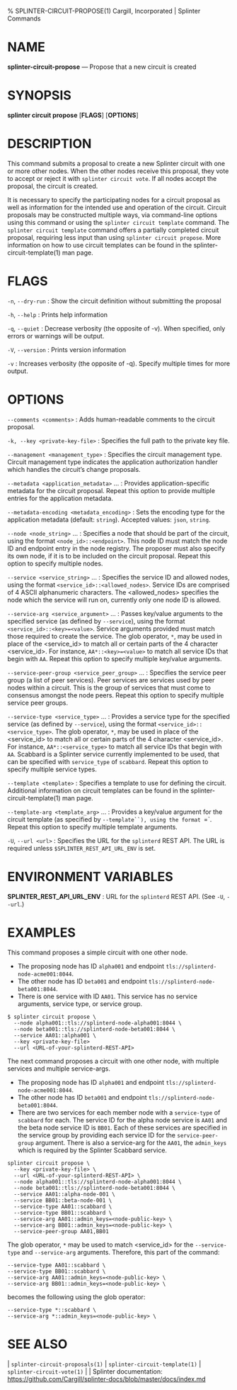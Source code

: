 % SPLINTER-CIRCUIT-PROPOSE(1) Cargill, Incorporated | Splinter Commands

NAME
====

**splinter-circuit-propose** — Propose that a new circuit is created

SYNOPSIS
========
**splinter circuit propose** \[**FLAGS**\] \[**OPTIONS**\]

DESCRIPTION
===========
This command submits a proposal to create a new Splinter circuit with one or more
other nodes. When the other nodes receive this proposal, they vote to accept or
reject it with `splinter circuit vote`. If all nodes accept the proposal, the
circuit is created.

It is necessary to specify the participating nodes for a circuit proposal as well
as information for the intended use and operation of the circuit. Circuit proposals
may be constructed multiple ways, via command-line options using this command or
using the `splinter circuit template` command. The `splinter circuit template`
command offers a partially completed circuit proposal, requiring less input than
using `splinter circuit propose`. More information on how to use circuit templates
can be found in the splinter-circuit-template(1) man page.

FLAGS
=====
`-n`, `--dry-run`
: Show the circuit definition without submitting the proposal

`-h`, `--help`
: Prints help information

`-q`, `--quiet`
: Decrease verbosity (the opposite of -v). When specified, only errors or
  warnings will be output.

`-V`, `--version`
: Prints version information

`-v`
: Increases verbosity (the opposite of -q). Specify multiple times for more
  output.

OPTIONS
=======
`--comments <comments>`
: Adds human-readable comments to the circuit proposal.

`-k, --key <private-key-file>`
: Specifies the full path to the private key file.

`--management <management_type>`
: Specifies the circuit management type. Circuit management type indicates the
  application authorization handler which handles the circuit’s change proposals.

`--metadata <application_metadata>` ...
: Provides application-specific metadata for the circuit proposal. Repeat this
  option to provide multiple entries for the application metadata.

`--metadata-encoding <metadata_encoding>`
: Sets the encoding type for the application metadata (default: `string`).
  Accepted values: `json`, `string`.

`--node <node_string>` ...
: Specifies a node that should be part of the circuit, using the format
  `<node_id>::<endpoint>`. This node ID must match the node ID and endpoint entry
  in the node registry. The proposer must also specify its own node, if it is to
  be included on the circuit proposal. Repeat this option to specify multiple
  nodes.

`--service <service_string>` ...
: Specifies the service ID and allowed nodes, using the format
  `<service_id>::<allowed_nodes>`. Service IDs are comprised of 4 ASCII alphanumeric
  characters. The <allowed_nodes> specifies the node which the service will run
  on, currently only one node ID is allowed.

`--service-arg <service_argument>` ...
: Passes key/value arguments to the specified service (as defined by
  `--service`), using the format `<service_id>::<key>=<value>`. Service arguments
  provided must match those required to create the service. The glob operator,
  `*`, may be used in place of the <service_id> to match all or certain parts
  of the 4 character <service_id>. For instance, `AA*::<key>=<value>` to match
  all service IDs that begin with `AA`. Repeat this option to specify multiple
  key/value arguments.

`--service-peer-group <service_peer_group>` ...
: Specifies the service peer group (a list of peer services). Peer services are
  services used by peer nodes within a circuit. This is the group of services
  that must come to consensus amongst the node peers. Repeat this option to
  specify multiple service peer groups.

`--service-type <service_type>` ...
: Provides a service type for the specified service (as defined by
  `--service`), using the format `<service_id>::<service_type>`. The glob operator,
  `*`, may be used in place of the <service_id> to match all or certain parts
  of the 4 character <service_id>. For instance, `AA*::<service_type>` to match
  all service IDs that begin with `AA`. Scabbard is a  Splinter service currently
  implemented to be used, that can be specified with `service_type` of `scabbard`.
  Repeat this option to specify multiple service types.

`--template <template>`
: Specifies a template to use for defining the circuit. Additional information
  on circuit templates can be found in the splinter-circuit-template(1) man page.

`--template-arg <template_arg>` ...
: Provides a key/value argument for the circuit template (as specified by
  `--template``), using the format `<key>=<value>`. Repeat this option to
  specify multiple template arguments.

`-U`, `--url <url>`
: Specifies the URL for the `splinterd` REST API. The URL is required unless
  `$SPLINTER_REST_API_URL_ENV` is set.

ENVIRONMENT VARIABLES
=====================
**SPLINTER_REST_API_URL_ENV**
: URL for the `splinterd` REST API. (See `-U`, `--url`.)

EXAMPLES
========
This command proposes a simple circuit with one other node.

* The proposing node has ID `alpha001` and endpoint `tls://splinterd-node-acme001:8044`.
* The other node has ID `beta001` and endpoint `tls://splinterd-node-beta001:8044`.
* There is one service with ID `AA01`. This service has no service
  arguments, service type, or service group.

```
$ splinter circuit propose \
  --node alpha001::tls://splinterd-node-alpha001:8044 \
  --node beta001::tls://splinterd-node-beta001:8044 \
  --service AA01::alpha001 \
  --key <private-key-file>
  --url <URL-of-your-splinterd-REST-API>
```

The next command proposes a circuit with one other node, with multiple services
and multiple service-args.

* The proposing node has ID `alpha001` and endpoint `tls://splinterd-node-acme001:8044`.
* The other node has ID `beta001` and endpoint `tls://splinterd-node-beta001:8044`.
* There are two services for each member node with a `service-type` of `scabbard`
  for each. The service ID for the alpha node service is `AA01` and the
  beta node service ID is `BB01`. Each of these services are specified
  in the service group by providing each service ID for the `service-peer-group`
  argument. There is also a service-arg for the `AA01`, the `admin_keys`
  which is required by the Splinter Scabbard service.

```
splinter circuit propose \
  --key <private-key-file> \
  --url <URL-of-your-splinterd-REST-API> \
  --node alpha001::tls://splinterd-node-alpha001:8044 \
  --node beta001::tls://splinterd-node-beta001:8044 \
  --service AA01::alpha-node-001 \
  --service BB01::beta-node-001 \
  --service-type AA01::scabbard \
  --service-type BB01::scabbard \
  --service-arg AA01::admin_keys=<node-public-key> \
  --service-arg BB01::admin_keys=<node-public-key> \
  --service-peer-group AA01,BB01
```

The glob operator, `*` may be used to match <service_id> for the `--service-type`
and `--service-arg` arguments. Therefore, this part of the command:

```
--service-type AA01::scabbard \
--service-type BB01::scabbard \
--service-arg AA01::admin_keys=<node-public-key> \
--service-arg BB01::admin_keys=<node-public-key> \
```

becomes the following using the glob operator:
```
--service-type *::scabbard \
--service-arg *::admin_keys=<node-public-key> \
```

SEE ALSO
========
| `splinter-circuit-proposals(1)`
| `splinter-circuit-template(1)`
| `splinter-circuit-vote(1)`
|
| Splinter documentation: https://github.com/Cargill/splinter-docs/blob/master/docs/index.md
